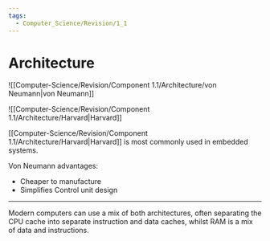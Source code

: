 ```yaml
---
tags:
  - Computer_Science/Revision/1_1
---
```

# Architecture

![[Computer-Science/Revision/Component 1.1/Architecture/von Neumann|von Neumann]]

![[Computer-Science/Revision/Component 1.1/Architecture/Harvard|Harvard]]

[[Computer-Science/Revision/Component 1.1/Architecture/Harvard|Harvard]] is most commonly used in embedded systems.

Von Neumann advantages:
- Cheaper to manufacture
- Simplifies Control unit design

---

Modern computers can use a mix of both architectures, often separating the CPU cache into separate instruction and data caches, whilst RAM is a mix of data and instructions.